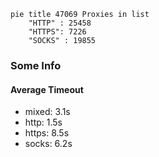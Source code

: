 
```mermaid
pie title 47069 Proxies in list
    "HTTP" : 25458
    "HTTPS": 7226
    "SOCKS" : 19855
```

### Some Info
#### Average Timeout

- mixed: 3.1s
- http: 1.5s
- https: 8.5s
- socks: 6.2s